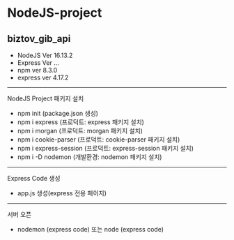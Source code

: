 # NodeJS-project

biztov_gib_api
------------------
* NodeJS Ver 16.13.2
* Express Ver ...
* npm ver 8.3.0
* express ver 4.17.2
------------------
NodeJS Project 패키지 설치
* npm init (package.json 생성)
* npm i express (프로덕트: express 패키지 설치)
* npm i morgan (프로덕트: morgan 패키지 설치)
* npm i cookie-parser (프로덕트: cookie-parser 패키지 설치)
* npm i express-session (프로덕트: express-session 패키지 설치)
* npm i -D nodemon (개발환경: nodemon 패키지 설치)
------------------
 Express Code 생성
* app.js 생성(express 전용 페이지)
------------------
 서버 오픈
* nodemon (express code) 또는 node (express code)

